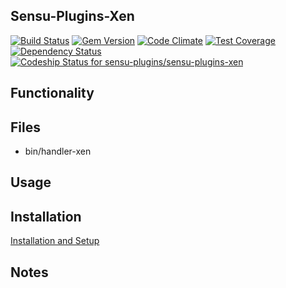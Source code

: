 ## Sensu-Plugins-Xen

[ ![Build Status](https://travis-ci.org/sensu-plugins/sensu-plugins-xen.svg?branch=master)](https://travis-ci.org/sensu-plugins/sensu-plugins-xen)
[![Gem Version](https://badge.fury.io/rb/sensu-plugins-xen.svg)](http://badge.fury.io/rb/sensu-plugins-xen)
[![Code Climate](https://codeclimate.com/github/sensu-plugins/sensu-plugins-xen/badges/gpa.svg)](https://codeclimate.com/github/sensu-plugins/sensu-plugins-xen)
[![Test Coverage](https://codeclimate.com/github/sensu-plugins/sensu-plugins-xen/badges/coverage.svg)](https://codeclimate.com/github/sensu-plugins/sensu-plugins-xen)
[![Dependency Status](https://gemnasium.com/sensu-plugins/sensu-plugins-xen.svg)](https://gemnasium.com/sensu-plugins/sensu-plugins-xen)
[ ![Codeship Status for sensu-plugins/sensu-plugins-xen](https://codeship.com/projects/5bd9f6a0-e208-0132-c91d-3642858bbef8/status?branch=master)](https://codeship.com/projects/81368)

## Functionality

## Files
 * bin/handler-xen

## Usage

## Installation

[Installation and Setup](http://sensu-plugins.io/docs/installation_instructions.html)

## Notes
